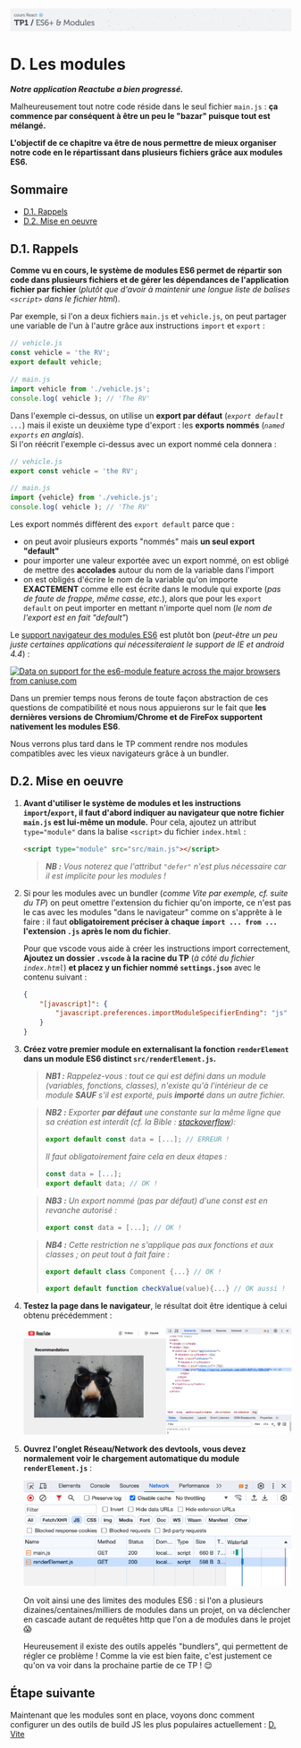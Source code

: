 <img src="images/readme/header-small.jpg" >

# D. Les modules <!-- omit in toc -->

_**Notre application Reactube a bien progressé.**_

Malheureusement tout notre code réside dans le seul fichier `main.js` : **ça commence par conséquent à être un peu le "bazar" puisque tout est mélangé.**

**L'objectif de ce chapitre va être de nous permettre de mieux organiser notre code en le répartissant dans plusieurs fichiers grâce aux modules ES6.**

## Sommaire <!-- omit in toc -->
- [D.1. Rappels](#d1-rappels)
- [D.2. Mise en oeuvre](#d2-mise-en-oeuvre)

## D.1. Rappels
**Comme vu en cours, le système de modules ES6 permet de répartir son code dans plusieurs fichiers et de gérer les dépendances de l'application fichier par fichier** (_plutôt que d'avoir à maintenir une longue liste de balises `<script>` dans le fichier html_).

Par exemple, si l'on a deux fichiers `main.js` et `vehicle.js`, on peut partager une variable de l'un à l'autre grâce aux instructions `import` et `export` :
```js
// vehicle.js
const vehicle = 'the RV';
export default vehicle;
```
```js
// main.js
import vehicle from './vehicle.js';
console.log( vehicle ); // 'The RV'
```

Dans l'exemple ci-dessus, on utilise un **export par défaut** (_`export default ...`_) mais il existe un deuxième type d'export : les **exports nommés** (_`named exports` en anglais_). \
Si l'on réécrit l'exemple ci-dessus avec un export nommé cela donnera :
```js
// vehicle.js
export const vehicle = 'the RV';
```
```js
// main.js
import {vehicle} from './vehicle.js';
console.log( vehicle ); // 'The RV'
```

Les export nommés diffèrent des `export default` parce que :
- on peut avoir plusieurs exports "nommés" mais **un seul export "default"**
- pour importer une valeur exportée avec un export nommé, on est obligé de mettre des **accolades** autour du nom de la variable dans l'import
- on est obligés d'écrire le nom de la variable qu'on importe **EXACTEMENT** comme elle est écrite dans le module qui exporte (_pas de faute de frappe, même casse, etc._), alors que pour les `export default` on peut importer en mettant n'importe quel nom (_le nom de l'export est en fait "default"_)

Le [support navigateur des modules ES6](https://caniuse.com/#feat=es6-module) est plutôt bon (_peut-être un peu juste certaines applications qui nécessiteraient le support de IE et android 4.4_) :

<a href="http://caniuse.com/#feat=es6-module">
	<picture>
		<source type="image/webp" srcset="https://caniuse.bitsofco.de/image/es6-module.webp">
		<source type="image/png" srcset="https://caniuse.bitsofco.de/image/es6-module.png">
		<img src="https://caniuse.bitsofco.de/image/es6-module.jpg" alt="Data on support for the es6-module feature across the major browsers from caniuse.com">
	</picture>
</a>

Dans un premier temps nous ferons de toute façon abstraction de ces questions de compatibilité et nous nous appuierons sur le fait que **les dernières versions de Chromium/Chrome et de FireFox supportent nativement les modules ES6**.

Nous verrons plus tard dans le TP comment rendre nos modules compatibles avec les vieux navigateurs grâce à un bundler.

## D.2. Mise en oeuvre
1.  **Avant d'utiliser le système de modules et les instructions `import`/`export`, il faut d'abord indiquer au navigateur que notre fichier `main.js` est lui-même un module.** Pour cela, ajoutez un attribut `type="module"` dans la balise `<script>` du fichier `index.html` :
	```html
	<script type="module" src="src/main.js"></script>
	```
	> _**NB :** Vous noterez que l'attribut `"defer"` n'est plus nécessaire car il est implicite pour les modules !_

3. Si pour les modules avec un bundler (_comme Vite par exemple, cf. suite du TP_) on peut omettre l'extension du fichier qu'on importe, ce n'est pas le cas avec les modules "dans le navigateur" comme on s'apprête à le faire : il faut **obligatoirement préciser à chaque `import ... from ...` l'extension `.js` après le nom du fichier**.

	Pour que vscode vous aide à créer les instructions import correctement, **Ajoutez un dossier `.vscode` à la racine du TP**  (_à côté du fichier `index.html`_) **et placez y un fichier nommé `settings.json`** avec le contenu suivant :

	```json
	{
		"[javascript]": {
			"javascript.preferences.importModuleSpecifierEnding": "js"
		}
	}
	```

4.  **Créez votre premier module en externalisant la fonction `renderElement` dans un module ES6 distinct `src/renderElement.js`.**

	> _**NB1 :** Rappelez-vous : tout ce qui est défini dans un module (variables, fonctions, classes), n'existe qu'à l'intérieur de ce module **SAUF** s'il est exporté, puis **importé** dans un autre fichier._

	> _**NB2 :** Exporter **par défaut** une constante sur la même ligne que sa création est interdit (cf. la Bible : [stackoverflow](https://stackoverflow.com/a/36261387)):_
	> ```js
	> export default const data = [...]; // ERREUR !
	> ```
	> _Il faut obligatoirement faire cela en deux étapes :_
	> ```js
	> const data = [...];
	> export default data; // OK !
	> ```

	> _**NB3 :** Un export nommé (pas par défaut) d'une const est en revanche autorisé :_
	> ```js
	> export const data = [...]; // OK !
	> ```

	> _**NB4 :** Cette restriction ne s'applique pas aux fonctions et aux classes ; on peut tout à fait faire :_
	> ```js
	> export default class Component {...} // OK !
	> ```
	> ```js
	> export default function checkValue(value){...} // OK aussi !
	> ```

5. **Testez la page dans le navigateur**, le résultat doit être identique à celui obtenu précédemment :

	<img src="images/readme/screen-02.png" >

6. **Ouvrez l'onglet Réseau/Network des devtools, vous devez normalement voir le chargement automatique du module `renderElement.js`** :

	<img src="images/readme/modules-network.png" />

	On voit ainsi une des limites des modules ES6 : si l'on a plusieurs dizaines/centaines/milliers de modules dans un projet, on va déclencher en cascade autant de requêtes http que l'on a de modules dans le projet 😱

	Heureusement il existe des outils appelés "bundlers", qui permettent de régler ce problème ! Comme la vie est bien faite, c'est justement ce qu'on va voir dans la prochaine partie de ce TP ! 😌


## Étape suivante <!-- omit in toc -->
Maintenant que les modules sont en place, voyons donc comment configurer un des outils de build JS les plus populaires actuellement : [D. Vite](D-vite.md)
